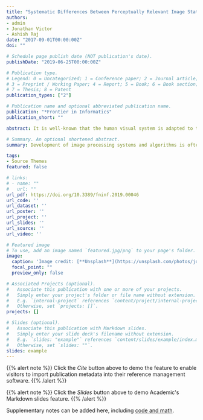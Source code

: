 ```yaml
---
title: "Systematic Differences Between Perceptually Relevant Image Statistics of Brain MRI and Natural Images"
authors:
- admin
- Jonathan Victor
- Ashish Raj
date: "2017-09-01T00:00:00Z"
doi: ""

# Schedule page publish date (NOT publication's date).
publishDate: "2019-06-25T00:00:00Z"

# Publication type.
# Legend: 0 = Uncategorized; 1 = Conference paper; 2 = Journal article;
# 3 = Preprint / Working Paper; 4 = Report; 5 = Book; 6 = Book section;
# 7 = Thesis; 8 = Patent
publication_types: ["2"]

# Publication name and optional abbreviated publication name.
publication: "*Frontier in Informatics"
publication_short: ""

abstract: It is well-known that the human visual system is adapted to the statistical structure of natural scenes. Yet there are important classes of images – for example, medical images – that are not natural scenes, and therefore, that are expected to have statistical properties that deviate from the class of images that shaped the evolution and development of human vision. Here, focusing on structural brain MRI images, we quantify and characterize these deviations in terms of a set of local image statistics to which human visual sensitivity has been well-characterized, and that has previously been used for natural image analysis. Analysis of local image statistics was then carried out on whitened images. For all of the databases as well as for the simulated images, we found that the three-point correlations contributed substantially to the differences between the “texture” of randomly selected ROIs. The informative nature of three-point correlations for brain MRI was greater than for natural images, and also disproportionate to human visual sensitivity. As this finding was consistent across databases, it is likely to result from brain geometry at the scale of brain MRI resolution, rather than characteristics of specific imaging and reconstruction methods.

# Summary. An optional shortened abstract.
summary: Development of image processing systems and algorithms is often guided by the strategies used by the human visual system. A main motivation for this approach is that drawing inferences from images is a complex and ill-posed problem, but one that the human visual system, as a result of evolutionary and developmental forces, has become reasonably effective at solving.

tags:
- Source Themes
featured: false

# links:
# - name: ""
#   url: ""
url_pdf: https://doi.org/10.3389/fninf.2019.00046
url_code: ''
url_dataset: ''
url_poster: ''
url_project: ''
url_slides: ''
url_source: ''
url_video: ''

# Featured image
# To use, add an image named `featured.jpg/png` to your page's folder. 
image:
  caption: 'Image credit: [**Unsplash**](https://unsplash.com/photos/jdD8gXaTZsc)'
  focal_point: ""
  preview_only: false

# Associated Projects (optional).
#   Associate this publication with one or more of your projects.
#   Simply enter your project's folder or file name without extension.
#   E.g. `internal-project` references `content/project/internal-project/index.md`.
#   Otherwise, set `projects: []`.
projects: []

# Slides (optional).
#   Associate this publication with Markdown slides.
#   Simply enter your slide deck's filename without extension.
#   E.g. `slides: "example"` references `content/slides/example/index.md`.
#   Otherwise, set `slides: ""`.
slides: example
---
```


{{% alert note %}}
Click the *Cite* button above to demo the feature to enable visitors to import publication metadata into their reference management software.
{{% /alert %}}

{{% alert note %}}
Click the *Slides* button above to demo Academic's Markdown slides feature.
{{% /alert %}}

Supplementary notes can be added here, including [code and math](https://sourcethemes.com/academic/docs/writing-markdown-latex/).
